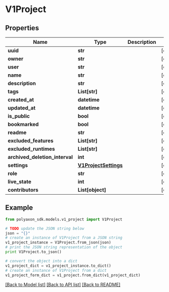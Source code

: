 # V1Project


## Properties
Name | Type | Description | Notes
------------ | ------------- | ------------- | -------------
**uuid** | **str** |  | [optional] 
**owner** | **str** |  | [optional] 
**user** | **str** |  | [optional] 
**name** | **str** |  | [optional] 
**description** | **str** |  | [optional] 
**tags** | **List[str]** |  | [optional] 
**created_at** | **datetime** |  | [optional] 
**updated_at** | **datetime** |  | [optional] 
**is_public** | **bool** |  | [optional] 
**bookmarked** | **bool** |  | [optional] 
**readme** | **str** |  | [optional] 
**excluded_features** | **List[str]** |  | [optional] 
**excluded_runtimes** | **List[str]** |  | [optional] 
**archived_deletion_interval** | **int** |  | [optional] 
**settings** | [**V1ProjectSettings**](V1ProjectSettings.md) |  | [optional] 
**role** | **str** |  | [optional] 
**live_state** | **int** |  | [optional] 
**contributors** | **List[object]** |  | [optional] 

## Example

```python
from polyaxon_sdk.models.v1_project import V1Project

# TODO update the JSON string below
json = "{}"
# create an instance of V1Project from a JSON string
v1_project_instance = V1Project.from_json(json)
# print the JSON string representation of the object
print V1Project.to_json()

# convert the object into a dict
v1_project_dict = v1_project_instance.to_dict()
# create an instance of V1Project from a dict
v1_project_form_dict = v1_project.from_dict(v1_project_dict)
```
[[Back to Model list]](../README.md#documentation-for-models) [[Back to API list]](../README.md#documentation-for-api-endpoints) [[Back to README]](../README.md)


